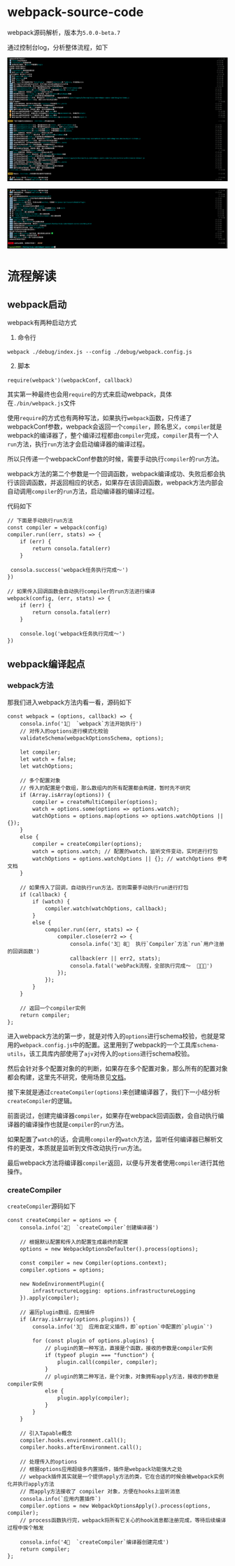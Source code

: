 # webpack-source-code

webpack源码解析，版本为`5.0.0-beta.7`

通过控制台log，分析整体流程，如下

![](./static/log1.png)

![](./static/log2.png)

# 流程解读

## webpack启动

webpack有两种启动方式

1. 命令行

`webpack ./debug/index.js --config ./debug/webpack.config.js`

2. 脚本

`require(webpack')(webpackConf, callback)`

其实第一种最终也会用`require`的方式来启动webpack，具体在`./bin/webpack.js`文件

使用`require`的方式也有两种写法，如果执行`webpack`函数，只传递了webpackConf参数，webpack会返回一个`compiler`，顾名思义，`compiler`就是webpack的编译器了，整个编译过程都由`compiler`完成，`compiler`具有一个人`run`方法，执行`run`方法才会启动编译器的编译过程。

所以只传递一个webpackConf参数的时候，需要手动执行`compiler`的`run`方法。

webpack方法的第二个参数是一个回调函数，webpack编译成功、失败后都会执行该回调函数，并返回相应的状态，如果存在该回调函数，webpack方法内部会自动调用`compiler`的`run`方法，启动编译器的编译过程。

代码如下

```
// 下面是手动执行run方法
const compiler = webpack(config)
compiler.run((err, stats) => {
	if (err) {
		return consola.fatal(err)
	}

 consola.success('webpack任务执行完成～')
})

// 如果传入回调函数会自动执行compiler的run方法进行编译
webpack(config, (err, stats) => {
	if (err) {
		return consola.fatal(err)
	}

	console.log('webpack任务执行完成～')
})
```

## webpack编译起点

### webpack方法

那我们进入webpack方法内看一看，源码如下

```
const webpack = (options, callback) => {
	consola.info('1⃣️  `webpack`方法开始执行')
	// 对传入的options进行模式化校验
	validateSchema(webpackOptionsSchema, options);

	let compiler;
	let watch = false;
	let watchOptions;

	// 多个配置对象
	// 传入的配置是个数组，那么数组内的所有配置都会构建，暂时先不研究
	if (Array.isArray(options)) {
		compiler = createMultiCompiler(options);
		watch = options.some(options => options.watch);
		watchOptions = options.map(options => options.watchOptions || {});
	}
	else {
		compiler = createCompiler(options);
		watch = options.watch; // 配置的watch，监听文件变动，实时进行打包
		watchOptions = options.watchOptions || {}; // watchOptions 参考文档
	}

	// 如果传入了回调，自动执行run方法，否则需要手动执行run进行打包
	if (callback) {
		if (watch) {
			compiler.watch(watchOptions, callback);
		}
		else {
			compiler.run((err, stats) => {
				compiler.close(err2 => {
					consola.info('3⃣️ 8⃣️  执行`Compiler`方法`run`用户注册的回调函数')
					callback(err || err2, stats);
					consola.fatal('webPack流程，全部执行完成～  🎉🎉🎉')
				});
			});
		}
	}

	// 返回一个compiler实例
	return compiler;
};
```

进入webpack方法的第一步，就是对传入的`options`进行schema校验，也就是常用的`webpack.config.js`中的配置。这里用到了webpack的一个工具库`schema-utils`，该工具库内部使用了`ajv`对传入的`options`进行schema校验。

然后会针对多个配置对象的的判断，如果存在多个配置对象，那么所有的配置对象都会构建，这里先不研究，使用场景见[文档](https://www.webpackjs.com/configuration/configuration-types/#%E5%AF%BC%E5%87%BA%E5%A4%9A%E4%B8%AA%E9%85%8D%E7%BD%AE%E5%AF%B9%E8%B1%A1)。

接下来就是通过`createCompiler(options)`来创建编译器了，我们下一小结分析`createCompiler`的逻辑。

前面说过，创建完编译器`compiler`，如果存在webpack回调函数，会自动执行编译器的编译操作也就是`compiler`的`run`方法。

如果配置了`watch`的话，会调用`compiler`的`watch`方法，监听任何编译器已解析文件的更改，本质就是监听到文件改动执行`run`方法。

最后webpack方法将编译器`compiler`返回，以便与开发者使用`compiler`进行其他操作。

### createCompiler

`createCompiler`源码如下

```
const createCompiler = options => {
	consola.info('2⃣️  `createCompiler`创建编译器')

	// 根据默认配置和传入的配置生成最终的配置
	options = new WebpackOptionsDefaulter().process(options);

	const compiler = new Compiler(options.context);
	compiler.options = options;

	new NodeEnvironmentPlugin({
		infrastructureLogging: options.infrastructureLogging
	}).apply(compiler);

	// 遍历plugin数组，应用插件
	if (Array.isArray(options.plugins)) {
		consola.info('3⃣️  应用自定义插件，即`option`中配置的`plugin`')

		for (const plugin of options.plugins) {
			// plugin的第一种写法，直接是个函数，接收的参数是compiler实例
			if (typeof plugin === "function") {
				plugin.call(compiler, compiler);
			}
			// plugin的第二种写法，是个对象，对象拥有apply方法，接收的参数是compiler实例
			else {
				plugin.apply(compiler);
			}
		}
	}

	// 引入Tapable概念
	compiler.hooks.environment.call();
	compiler.hooks.afterEnvironment.call();

	// 处理传入的options
	// 根据options应用超级多内置插件，插件是webpack功能强大之处
	// webpack插件其实就是一个提供apply方法的类，它在合适的时候会被webpack实例化并执行apply方法
	// 而apply方法接收了 compiler 对象，方便在hooks上监听消息
	consola.info(`应用内置插件`)
	compiler.options = new WebpackOptionsApply().process(options, compiler);
	// process函数执行完，webpack将所有它关心的hook消息都注册完成，等待后续编译过程中挨个触发

	consola.info('4⃣️  `createCompiler`编译器创建完成')
	return compiler;
};
```
